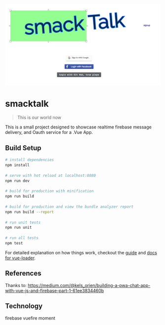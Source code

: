 ![example of auth screen](https://github.com/NCMoseley/smacktalk/blob/master/src/assets/example.png)

# smacktalk

> This is our world now

This is a small project designed to showcase realtime firebase message delivery, and Oauth service for a .Vue App.

## Build Setup

```bash
# install dependencies
npm install

# serve with hot reload at localhost:8080
npm run dev

# build for production with minification
npm run build

# build for production and view the bundle analyzer report
npm run build --report

# run unit tests
npm run unit

# run all tests
npm test
```

For detailed explanation on how things work, checkout the [guide](http://vuejs-templates.github.io/webpack/) and [docs for vue-loader](http://vuejs.github.io/vue-loader).

## References

Thanks to:
https://medium.com/@kels_orien/building-a-pwa-chat-app-with-vue-js-and-firebase-part-1-61ee3834460b

## Technology

firebase
vuefire
moment
